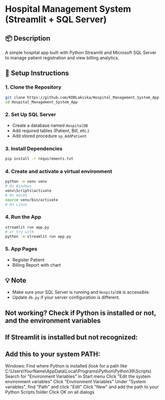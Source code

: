 # Hospital Management System (Streamlit + SQL Server)

## 📦 Description
A simple hospital app built with Python Streamlit and Microsoft SQL Server to manage patient registration and view billing analytics.

## 🚀 Setup Instructions

### 1. Clone the Repository
```bash
git clone https://github.com/KDRLaksika/Hospital_Management_System_App.git
cd Hospital_Management_System_App
```

### 2. Set Up SQL Server
- Create a database named `HospitalDB`
- Add required tables (Patient, Bill, etc.)
- Add stored procedure `sp_AddPatient`

### 3. Install Dependencies
```bash
pip install -r requirements.txt
```

### 4. Create and activate a virtual environment
```bash
python -m venv venv
# On Windows
venv\Scripts\activate
# On macOS
source venv/bin/activate
# On Linux
```

### 4. Run the App
```bash
streamlit run app.py
# or try with
python -m streamlit run app.py
```

### 5. App Pages
- Register Patient
- Billing Report with chart

## 💡 Note
- Make sure your SQL Server is running and `HospitalDB` is accessible.
- Update `db.py` if your server configuration is different.

## Not working? Check if Python is installed or not, and the environment variables

## If Streamlit is installed but not recognized:
## Add this to your system PATH:
Windows:
Find where Python is installed (look for a path like C:\Users\YourName\AppData\Local\Programs\Python\Python39\Scripts)
Search for "Environment Variables" in Start menu
Click "Edit the system environment variables"
Click "Environment Variables"
Under "System variables", find "Path" and click "Edit"
Click "New" and add the path to your Python Scripts folder
Click OK on all dialogs
